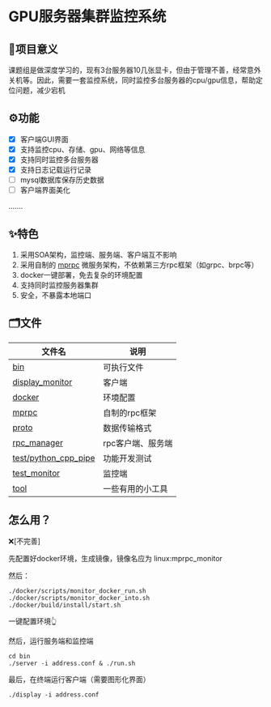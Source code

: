 # GPU服务器集群监控系统

## 🎉项目意义

课题组是做深度学习的，现有3台服务器10几张显卡，但由于管理不善，经常意外关机等。因此，需要一套监控系统，同时监控多台服务器的cpu/gpu信息，帮助定位问题，减少宕机



## ⚙功能

- [x] 客户端GUI界面
- [x] 支持监控cpu、存储、gpu、网络等信息
- [x] 支持同时监控多台服务器
- [x] 支持日志记载运行记录
- [ ] mysql数据库保存历史数据
- [ ] 客户端界面美化

.......



## ✨特色

1. 采用SOA架构，监控端、服务端、客户端互不影响
2. 采用自制的 [mprpc](https://github.com/yzfzzz/mprpc) 微服务架构，不依赖第三方rpc框架（如grpc、brpc等）
3. docker一键部署，免去复杂的环境配置
4. 支持同时监控服务器集群
5. 安全，不暴露本地端口



## 🗂文件

| 文件名                                                       | 说明              |
| ------------------------------------------------------------ | ----------------- |
| [bin](https://github.com/yzfzzz/linux-monitor/tree/main/bin) | 可执行文件        |
| [display_monitor](https://github.com/yzfzzz/linux-monitor/tree/main/display_monitor) | 客户端            |
| [docker](https://github.com/yzfzzz/linux-monitor/tree/main/docker) | 环境配置          |
| [mprpc](https://github.com/yzfzzz/linux-monitor/tree/main/mprpc) | 自制的rpc框架     |
| [proto](https://github.com/yzfzzz/linux-monitor/tree/main/proto) | 数据传输格式      |
| [rpc_manager](https://github.com/yzfzzz/linux-monitor/tree/main/rpc_manager) | rpc客户端、服务端 |
| [test/python_cpp_pipe](https://github.com/yzfzzz/linux-monitor/tree/main/test/python_cpp_pipe) | 功能开发测试      |
| [test_monitor](https://github.com/yzfzzz/linux-monitor/tree/main/test_monitor) | 监控端            |
| [tool](https://github.com/yzfzzz/linux-monitor/tree/main/tool) | 一些有用的小工具  |



## 怎么用？

❌[不完善]

先配置好docker环境，生成镜像，镜像名应为 linux:mprpc_monitor

然后：

```shell
./docker/scripts/monitor_docker_run.sh
./docker/scripts/monitor_docker_into.sh
./docker/build/install/start.sh
```

一键配置环境👆

然后，运行服务端和监控端

```shell
cd bin
./server -i address.conf & ./run.sh 
```

最后，在终端运行客户端（需要图形化界面）

```shell
./display -i address.conf
```
